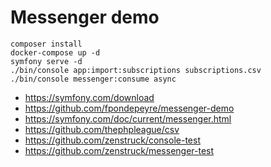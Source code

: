 Messenger demo
==============

```
composer install
docker-compose up -d
symfony serve -d
./bin/console app:import:subscriptions subscriptions.csv
./bin/console messenger:consume async
```

* https://symfony.com/download
* https://github.com/fpondepeyre/messenger-demo
* https://symfony.com/doc/current/messenger.html
* https://github.com/thephpleague/csv
* https://github.com/zenstruck/console-test
* https://github.com/zenstruck/messenger-test
